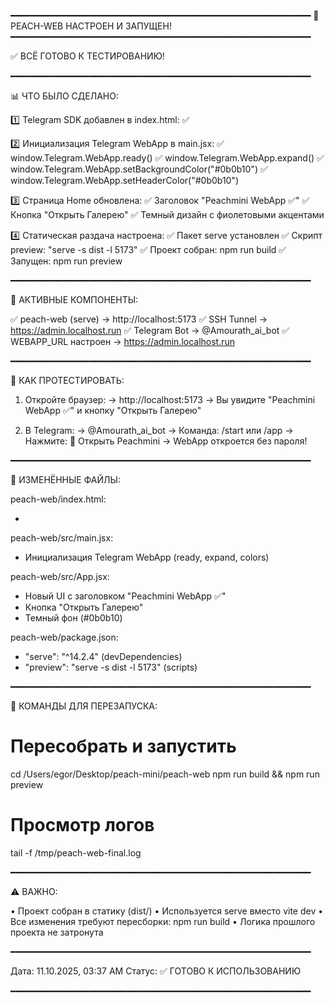 ━━━━━━━━━━━━━━━━━━━━━━━━━━━━━━━━━━━━━━━━━━━━━━━━━━━━━━━━━
🎉 PEACH-WEB НАСТРОЕН И ЗАПУЩЕН!
━━━━━━━━━━━━━━━━━━━━━━━━━━━━━━━━━━━━━━━━━━━━━━━━━━━━━━━━━

✅ ВСЁ ГОТОВО К ТЕСТИРОВАНИЮ!

━━━━━━━━━━━━━━━━━━━━━━━━━━━━━━━━━━━━━━━━━━━━━━━━━━━━━━━━━

📊 ЧТО БЫЛО СДЕЛАНО:

1️⃣  Telegram SDK добавлен в index.html:
   ✅ <script src="https://telegram.org/js/telegram-web-app.js"></script>

2️⃣  Инициализация Telegram WebApp в main.jsx:
   ✅ window.Telegram.WebApp.ready()
   ✅ window.Telegram.WebApp.expand()
   ✅ window.Telegram.WebApp.setBackgroundColor("#0b0b10")
   ✅ window.Telegram.WebApp.setHeaderColor("#0b0b10")

3️⃣  Страница Home обновлена:
   ✅ Заголовок "Peachmini WebApp ✅"
   ✅ Кнопка "Открыть Галерею"
   ✅ Темный дизайн с фиолетовыми акцентами

4️⃣  Статическая раздача настроена:
   ✅ Пакет serve установлен
   ✅ Скрипт preview: "serve -s dist -l 5173"
   ✅ Проект собран: npm run build
   ✅ Запущен: npm run preview

━━━━━━━━━━━━━━━━━━━━━━━━━━━━━━━━━━━━━━━━━━━━━━━━━━━━━━━━━

🚀 АКТИВНЫЕ КОМПОНЕНТЫ:

✅ peach-web (serve)      → http://localhost:5173
✅ SSH Tunnel             → https://admin.localhost.run
✅ Telegram Bot           → @Amourath_ai_bot
✅ WEBAPP_URL настроен    → https://admin.localhost.run

━━━━━━━━━━━━━━━━━━━━━━━━━━━━━━━━━━━━━━━━━━━━━━━━━━━━━━━━━

🎯 КАК ПРОТЕСТИРОВАТЬ:

1. Откройте браузер:
   → http://localhost:5173
   → Вы увидите "Peachmini WebApp ✅" и кнопку "Открыть Галерею"

2. В Telegram:
   → @Amourath_ai_bot
   → Команда: /start или /app
   → Нажмите: 🚀 Открыть Peachmini
   → WebApp откроется без пароля!

━━━━━━━━━━━━━━━━━━━━━━━━━━━━━━━━━━━━━━━━━━━━━━━━━━━━━━━━━

📝 ИЗМЕНЁННЫЕ ФАЙЛЫ:

peach-web/index.html:
  + <script src="https://telegram.org/js/telegram-web-app.js"></script>

peach-web/src/main.jsx:
  + Инициализация Telegram WebApp (ready, expand, colors)

peach-web/src/App.jsx:
  + Новый UI с заголовком "Peachmini WebApp ✅"
  + Кнопка "Открыть Галерею"
  + Темный фон (#0b0b10)

peach-web/package.json:
  + "serve": "^14.2.4" (devDependencies)
  + "preview": "serve -s dist -l 5173" (scripts)

━━━━━━━━━━━━━━━━━━━━━━━━━━━━━━━━━━━━━━━━━━━━━━━━━━━━━━━━━

🔄 КОМАНДЫ ДЛЯ ПЕРЕЗАПУСКА:

# Пересобрать и запустить
cd /Users/egor/Desktop/peach-mini/peach-web
npm run build && npm run preview

# Просмотр логов
tail -f /tmp/peach-web-final.log

━━━━━━━━━━━━━━━━━━━━━━━━━━━━━━━━━━━━━━━━━━━━━━━━━━━━━━━━━

⚠️ ВАЖНО:

• Проект собран в статику (dist/)
• Используется serve вместо vite dev
• Все изменения требуют пересборки: npm run build
• Логика прошлого проекта не затронута

━━━━━━━━━━━━━━━━━━━━━━━━━━━━━━━━━━━━━━━━━━━━━━━━━━━━━━━━━

Дата: 11.10.2025, 03:37 AM
Статус: ✅ ГОТОВО К ИСПОЛЬЗОВАНИЮ

━━━━━━━━━━━━━━━━━━━━━━━━━━━━━━━━━━━━━━━━━━━━━━━━━━━━━━━━━
